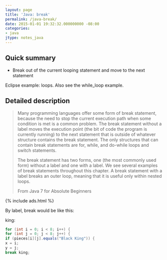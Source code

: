 ```yaml
---
layout: page
title: 'Java: break'
permalink: /java-break/
date: 2015-01-01 19:32:32.000000000 -08:00
categories:
- java
jtype: notes_java
---
```


## Quick summary

* Break out of the current looping statement and move to the next statement

Eclipse example: loops. Also see the while_loop example.

## Detailed description

> Many programming languages offer some form of break statement, because the need to stop the current execution path when some condition is met is a common problem. The break statement without a label moves the execution point (the bit of code the program is currently running) to the next statement that is outside of whatever structure contains the break statement. The only structures that can contain break statements are for, while, and do-while loops and switch statements.
>
> The break statement has two forms, one (the most commonly used form) without a label and one with a label. We see several examples of break statements throughout this chapter. A break statement with a label breaks an outer loop, meaning that it is useful only within nested loops.
>
> From Java 7 for Absolute Beginners

{% include ads.html %}

By label, break would be like this:

king:

```java
for (int i = 0; i < 8; i++) {
for (int j = 0; j < 8; j++) {
if (pieces[i][j].equals("Black King")) {
x = i;
y = j;
break king;
```
